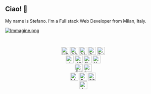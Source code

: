 ## Ciao! 👋
My name is Stefano. I'm a Full stack Web Developer from Milan, Italy.

[![Immagine.png](https://i.postimg.cc/0NBVkDXf/Immagine.png)](https://postimg.cc/t1F3DZjZ)

&nbsp;

<div align="center">
  <img src="https://img.shields.io/badge/HTML5-E34F26?style=for-the-badge&logo=html5&logoColor=white" alt="HTML5 logo" title="HTML5" height="25" /> 
  <img src="https://img.shields.io/badge/CSS3-1572B6?style=for-the-badge&logo=css3&logoColor=white" alt="CSS logo" title="CSS" height="25" />
  <img src="https://img.shields.io/badge/Sass-CC6699?style=for-the-badge&logo=sass&logoColor=white" alt="SASS logo" title="SASS" height="25" /> 
  <img src="https://img.shields.io/badge/Bootstrap-563D7C?style=for-the-badge&logo=bootstrap&logoColor=white" alt="Bootstrap" title="Bootstrap" height="25" />
  <img src="https://img.shields.io/badge/Tailwind_CSS-38B2AC?style=for-the-badge&logo=tailwind-css&logoColor=white" alt="Tailwind" title="Tailwind" height="25" /> 
 </div>
<div align="center">
	 <img src="https://img.shields.io/badge/JavaScript-323330?style=for-the-badge&logo=javascript&logoColor=F7DF1E" alt="JavaScript logo" title="JavaScript" height="25" /> 
	 <img src="https://img.shields.io/badge/jQuery-0769AD?style=for-the-badge&logo=jquery&logoColor=white" alt="JQuery" title="JQuery" height="25" /> 
	 <img src="https://img.shields.io/badge/React-20232A?style=for-the-badge&logo=react&logoColor=61DAFB" alt="React" title="React" height="25" />
	 <img src="https://img.shields.io/badge/Vue.js-35495E?style=for-the-badge&logo=vue.js&logoColor=4FC08D" alt="VueJS" title="Vue JS" height="25" /> 
</div>
<div align="center">
	<img src="https://img.shields.io/badge/PHP-777BB4?style=for-the-badge&logo=php&logoColor=white" alt="PHP" title="PHP" height="25" /> 
	<img src="https://img.shields.io/badge/Laravel-FF2D20?style=for-the-badge&logo=laravel&logoColor=white" alt="Laravel" title="Laravel" height="25" /> 
</div>	
<div align="center">
	<img src="https://img.shields.io/badge/MySQL-E23237?style=for-the-badge&logo=mysql&logoColor=white" alt="Mysql" title="Mysql" height="25" />
	<img src="https://img.shields.io/badge/PostgreSQL-316192?style=for-the-badge&logo=postgresql&logoColor=white" alt="PostgreSQL" title="PostgreSQL" height="25" />
	<img src="https://img.shields.io/badge/SQLite-07405E?style=for-the-badge&logo=sqlite&logoColor=white" alt="SQLite" title="SQLite" height="25" />
</div>
<div align="center">
	<img src="https://img.shields.io/badge/Jenkins-D24939?style=for-the-badge&logo=Jenkins&logoColor=white" alt="Jenkins" title="Jenkins" height="25" />
</div>


